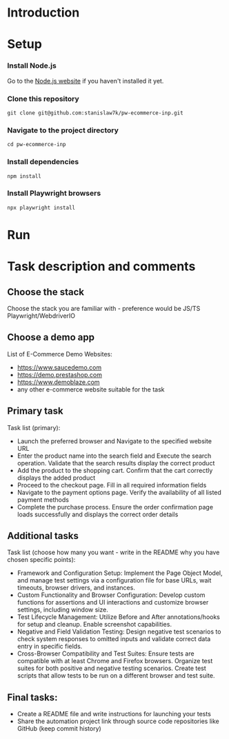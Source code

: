 # Introduction

# Setup

### Install Node.js

Go to the [Node.js website](https://nodejs.org/en/download/package-manager/current) if you haven't installed it yet.

### Clone this repository

```
git clone git@github.com:stanislaw7k/pw-ecommerce-inp.git
```

### Navigate to the project directory

```
cd pw-ecommerce-inp
```

### Install dependencies

```
npm install
```

### Install Playwright browsers

```
npx playwright install
```

# Run

# Task description and comments

## Choose the stack

Choose the stack you are familiar with - preference would be JS/TS Playwright/WebdriverIO

## Choose a demo app

List of E-Commerce Demo Websites:

- https://www.saucedemo.com
- https://demo.prestashop.com
- https://www.demoblaze.com
- any other e-commerce website suitable for the task

## Primary task

Task list (primary):

- Launch the preferred browser and Navigate to the specified website URL
- Enter the product name into the search field and Execute the search operation. Validate that the search
  results display the correct product
- Add the product to the shopping cart. Confirm that the cart correctly displays the added product
- Proceed to the checkout page. Fill in all required information fields
- Navigate to the payment options page. Verify the availability of all listed payment methods
- Complete the purchase process. Ensure the order confirmation page loads successfully and displays the
  correct order details

## Additional tasks

Task list (choose how many you want - write in the README why you have chosen specific points):

- Framework and Configuration Setup: Implement the Page Object Model, and manage test settings via a
  configuration file for base URLs, wait timeouts, browser drivers, and instances.
- Custom Functionality and Browser Configuration: Develop custom functions for assertions and UI
  interactions and customize browser settings, including window size.
- Test Lifecycle Management: Utilize Before and After annotations/hooks for setup and cleanup. Enable
  screenshot capabilities.
- Negative and Field Validation Testing: Design negative test scenarios to check system responses to
  omitted inputs and validate correct data entry in specific fields.
- Cross-Browser Compatibility and Test Suites: Ensure tests are compatible with at least Chrome and
  Firefox browsers. Organize test suites for both positive and negative testing scenarios. Create test scripts
  that allow tests to be run on a different browser and test suite.

## Final tasks:

- Create a README file and write instructions for launching your tests
- Share the automation project link through source code repositories like GitHub (keep commit history)
